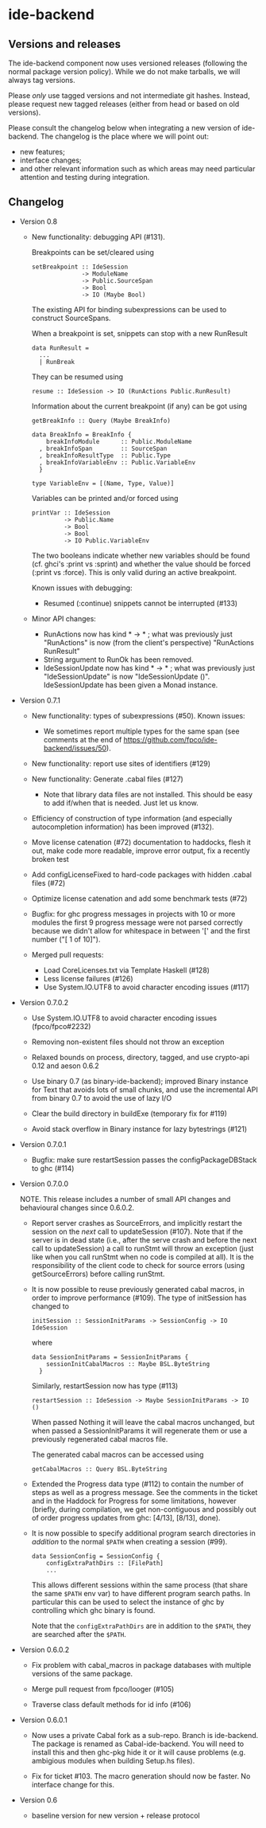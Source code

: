 ide-backend
===========

Versions and releases
---------------------

The ide-backend component now uses versioned releases (following the normal
package version policy). While we do not make tarballs, we will always tag
versions.

Please *only* use tagged versions and not intermediate git hashes. Instead,
please request new tagged releases (either from head or based on old versions).

Please consult the changelog below when integrating a new version of
ide-backend. The changelog is the place where we will point out:

 * new features;
 * interface changes;
 * and other relevant information such as which areas may need particular
   attention and testing during integration.


Changelog
---------

 *  Version 0.8

     * New functionality: debugging API (#131).

       Breakpoints can be set/cleared using

           setBreakpoint :: IdeSession
                         -> ModuleName
                         -> Public.SourceSpan
                         -> Bool
                         -> IO (Maybe Bool)

       The existing API for binding subexpressions can be used to construct
       SourceSpans.

       When a breakpoint is set, snippets can stop with a new RunResult

           data RunResult =
             ...
             | RunBreak

       They can be resumed using

           resume :: IdeSession -> IO (RunActions Public.RunResult)

       Information about the current breakpoint (if any) can be got using

           getBreakInfo :: Query (Maybe BreakInfo)

           data BreakInfo = BreakInfo {
               breakInfoModule      :: Public.ModuleName
             , breakInfoSpan        :: SourceSpan
             , breakInfoResultType  :: Public.Type
             , breakInfoVariableEnv :: Public.VariableEnv
             }

           type VariableEnv = [(Name, Type, Value)]

       Variables can be printed and/or forced using

           printVar :: IdeSession
                    -> Public.Name
                    -> Bool
                    -> Bool
                    -> IO Public.VariableEnv

       The two booleans indicate whether new variables should be found (cf.
       ghci's :print vs :sprint) and whether the value should be forced (:print
       vs :force). This is only valid during an active breakpoint.

       Known issues with debugging:

       - Resumed (:continue) snippets cannot be interrupted (#133)

     * Minor API changes:

        - RunActions now has kind * -> * ; what was previously just "RunActions"
          is now (from the client's perspective) "RunActions RunResult"
        - String argument to RunOk has been removed.
        - IdeSessionUpdate now has kind * -> * ; what was previously just
          "IdeSessionUpdate" is now "IdeSessionUpdate ()". IdeSessionUpdate
          has been given a Monad instance.

 *  Version 0.7.1

     * New functionality: types of subexpressions (#50). Known issues:

       - We sometimes report multiple types for the same span (see comments
         at the end of https://github.com/fpco/ide-backend/issues/50).

     * New functionality: report use sites of identifiers (#129)

     * New functionality: Generate .cabal files (#127)

       - Note that library data files are not installed. This should be easy
         to add if/when that is needed. Just let us know.

     * Efficiency of construction of type information (and especially
       autocompletion information) has been improved (#132).

     * Move license catenation (#72) documentation to haddocks,
       flesh it out, make code more readable, improve error output,
       fix a recently broken test

     * Add configLicenseFixed to hard-code packages with hidden
       .cabal files (#72)

     * Optimize license catenation and add some benchmark tests (#72)

     * Bugfix: for ghc progress messages in projects with 10 or more modules
       the first 9 progress message were not parsed correctly because we didn't
       allow for whitespace in between '[' and the first number ("[ 1 of 10]").

     * Merged pull requests:

        - Load CoreLicenses.txt via Template Haskell (#128)
        - Less license failures (#126)
        - Use System.IO.UTF8 to avoid character encoding issues (#117)

 *  Version 0.7.0.2

     * Use System.IO.UTF8 to avoid character encoding issues (fpco/fpco#2232)

     * Removing non-existent files should not throw an exception

     * Relaxed bounds on process, directory, tagged, and use crypto-api 0.12
       and aeson 0.6.2

     * Use binary 0.7 (as binary-ide-backend); improved Binary instance for
       Text that avoids lots of small chunks, and use the incremental API
       from binary 0.7 to avoid the use of lazy I/O

     * Clear the build directory in buildExe (temporary fix for #119)

     * Avoid stack overflow in Binary instance for lazy bytestrings (#121)

 *  Version 0.7.0.1

     * Bugfix: make sure restartSession passes the configPackageDBStack
       to ghc (#114)

 *  Version 0.7.0.0

    NOTE. This release includes a number of small API changes and behavioural
    changes since 0.6.0.2.

     * Report server crashes as SourceErrors, and implicitly restart the session
       on the _next_ call to updateSession (#107). Note that if the server is
       in dead state (i.e., after the serve crash and before the next call to
       updateSession) a call to runStmt will throw an exception (just like when
       you call runStmt when no code is compiled at all). It is the
       responsibility of the client code to check for source errors
       (using getSourceErrors) before calling runStmt.

     * It is now possible to reuse previously generated cabal macros, in order
       to improve performance (#109). The type of initSession has changed to

           initSession :: SessionInitParams -> SessionConfig -> IO IdeSession

       where

           data SessionInitParams = SessionInitParams {
               sessionInitCabalMacros :: Maybe BSL.ByteString
             }

       Similarly, restartSession now has type (#113)

           restartSession :: IdeSession -> Maybe SessionInitParams -> IO ()

       When passed Nothing it will leave the cabal macros unchanged, but when
       passed a SessionInitParams it will regenerate them or use a previously
       regenerated cabal macros file.

       The generated cabal macros can be accessed using

           getCabalMacros :: Query BSL.ByteString

     * Extended the Progress data type (#112) to contain the number of steps as
       well as a progress message. See the comments in the ticket and in the
       Haddock for Progress for some limitations, however (briefly, during
       compilation, we get non-contiguous and possibly out of order progress
       updates from ghc: [4/13], [8/13], done).

     * It is now possible to specify additional program search directories in
       *addition* to the normal `$PATH` when creating a session (#99).

           data SessionConfig = SessionConfig {
               configExtraPathDirs :: [FilePath]
               ...

       This allows different sessions within the same process (that share the
       same `$PATH` env var) to have different program search paths. In
       particular this can be used to select the instance of ghc by controlling
       which ghc binary is found.

       Note that the `configExtraPathDirs` are in addition to the `$PATH`, they
       are searched after the `$PATH`.

 *  Version 0.6.0.2

     * Fix problem with cabal_macros in package databases with multiple
       versions of the same package.

     * Merge pull request from fpco/looger (#105)

     * Traverse class default methods for id info (#106)

 *  Version 0.6.0.1

     * Now uses a private Cabal fork as a sub-repo. Branch is ide-backend.
       The package is renamed as Cabal-ide-backend. You will need to install
       this and then ghc-pkg hide it or it will cause problems (e.g. ambigious
       modules when building Setup.hs files).

     * Fix for ticket #103. The macro generation should now be faster.
       No interface change for this.

 *  Version 0.6

     * baseline version for new version + release protocol
